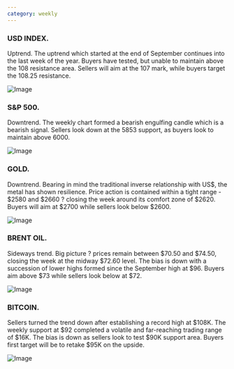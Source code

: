 ```yaml
---
category: weekly
---
```

### USD INDEX. 

Uptrend. The uptrend which started at the end of September continues into the last week of the year. Buyers have tested, but unable to maintain above the 108 resistance area. Sellers will aim at the 107 mark, while buyers target the 108.25 resistance.

![Image](https://markleighedu.github.io/img/Dec-2024/29-Dec-2024/usdindex.jpg)

### S&P 500. 

Downtrend. The weekly chart formed a bearish engulfing candle which is a bearish signal. Sellers look down at the 5853 support, as buyers look to maintain above 6000.

![Image](https://markleighedu.github.io/img/Dec-2024/29-Dec-2024//sp500.jpg)

### GOLD. 

Downtrend. Bearing in mind the traditional inverse relationship with US$, the metal has shown resilience. Price action is contained within a tight range - $2580 and $2660 ? closing the week around its comfort zone of $2620. Buyers will aim at $2700 while sellers look below $2600.

![Image](https://markleighedu.github.io/img/Dec-2024/29-Dec-2024/gold.jpg)

### BRENT OIL. 

Sideways trend. Big picture ? prices remain between $70.50 and $74.50, closing the week at the midway $72.60 level. The bias is down with a succession of lower highs formed since the September high at $96. Buyers aim above $73 while sellers look below at $72.

![Image](https://markleighedu.github.io/img/Dec-2024/29-Dec-2024/brentoil.jpg)

### BITCOIN. 

Sellers turned the trend down after establishing a record high at $108K. The weekly support at $92 completed a volatile and far-reaching trading range of $16K. The bias is down as sellers look to test $90K support area. Buyers first target will be to retake $95K on the upside. 

![Image](https://markleighedu.github.io/img/Dec-2024/29-Dec-2024/bitcoin.jpg)

